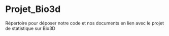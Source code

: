 # Projet_Bio3d
Répertoire pour déposer notre code et nos documents en lien avec le projet de statistique sur Bio3D
